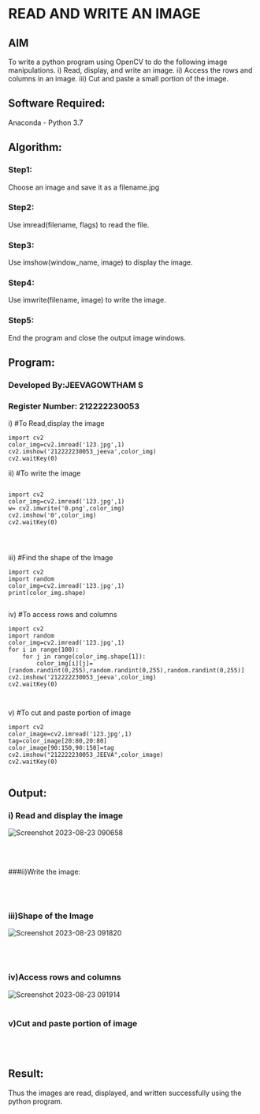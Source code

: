 # READ AND WRITE AN IMAGE
## AIM
To write a python program using OpenCV to do the following image manipulations.
i) Read, display, and write an image.
ii) Access the rows and columns in an image.
iii) Cut and paste a small portion of the image.

## Software Required:
Anaconda - Python 3.7
## Algorithm:
### Step1:
Choose an image and save it as a filename.jpg
### Step2:
Use imread(filename, flags) to read the file.
### Step3:
Use imshow(window_name, image) to display the image.
### Step4:
Use imwrite(filename, image) to write the image.
### Step5:
End the program and close the output image windows.
## Program:
### Developed By:JEEVAGOWTHAM S
### Register Number: 212222230053 
i) #To Read,display the image
```
import cv2
color_img=cv2.imread('123.jpg',1)
cv2.imshow('212222230053_jeeva',color_img)
cv2.waitKey(0)

```
ii) #To write the image
```

import cv2
color_img=cv2.imread('123.jpg',1)
w= cv2.imwrite('0.png',color_img)
cv2.imshow('0',color_img)
cv2.waitKey(0)




```
iii) #Find the shape of the Image
```python3
import cv2
import random
color_img=cv2.imread('123.jpg',1)
print(color_img.shape)


```
iv) #To access rows and columns

```python3
import cv2
import random
color_img=cv2.imread('123.jpg',1)
for i in range(100):
    for j in range(color_img.shape[1]):
        color_img[i][j]=[random.randint(0,255),random.randint(0,255),random.randint(0,255)]
cv2.imshow('212222230053_jeeva',color_img)
cv2.waitKey(0)



```
v) #To cut and paste portion of image
```python3
import cv2
color_image=cv2.imread('123.jpg',1)
tag=color_image[20:80,20:80]
color_image[90:150,90:150]=tag
cv2.imshow("212222230053_JEEVA",color_image)
cv2.waitKey(0)


```

## Output:

### i) Read and display the image
![Screenshot 2023-08-23 090658](https://github.com/JeevaGowtham-S/READ-AND-WRITE-IMAGE/assets/118042624/f9db3c0b-f59f-46bf-9006-f672234e1398)

<br>
<br>

###ii)Write the image:
 

<br>
<br>

### iii)Shape of the Image
![Screenshot 2023-08-23 091820](https://github.com/JeevaGowtham-S/READ-AND-WRITE-IMAGE/assets/118042624/b1eabeb4-0a1c-4070-be38-4285a7195179)

<br>
<br>

### iv)Access rows and columns
![Screenshot 2023-08-23 091914](https://github.com/JeevaGowtham-S/READ-AND-WRITE-IMAGE/assets/118042624/8e4edab5-4a28-4169-b4a1-3e0d3316942e)
<br>
<br>

### v)Cut and paste portion of image
<br>
<br>

## Result:
Thus the images are read, displayed, and written successfully using the python program.
